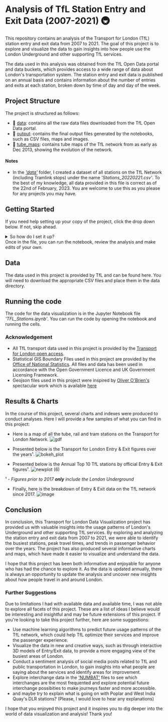 #  Analysis of TfL Station Entry and Exit Data (2007-2021) 🚇
This repository contains an analysis of the Transport for London (TfL) station entry and exit data from 2007 to 2021. The goal of this project is to explore and visualize the data to gain insights into how people use the London Underground and other supporting TfL services.

The data used in this analysis was obtained from the TfL Open Data portal and data buckets, which provides access to a wide range of data about London's transportation system. The station entry and exit data is published on an annual basis and contains information about the number of entries and exits at each station, broken down by time of day and day of the week.

## Project Structure
The project is structured as follows:
* 📁 [data](https://github.com/Osakwe1/TFL_Stations/tree/master/data): contains all the raw data files downloaded from the TfL Open Data portal.
* 📁 [output](https://github.com/Osakwe1/TFL_Stations/tree/master/output): contains the final output files generated by the notebooks, such as CSV files, maps and images.
* 📁 [tube_maps](https://github.com/Osakwe1/TFL_Stations/tree/master/tube_maps): contains tube maps of the TfL network from as early as Dec 2013, showing the evolution of the network.

#### Notes
- In the *['data'](https://github.com/Osakwe1/TFL_Stations/tree/master/data)*  folder, I created a dataset of all stations on the TfL Network (including Tramlink stops) under the name *'Stations_20220221.csv'*. To the best of my knowledge, all data provided in this file is correct as of the 22nd of February, 2023. You are welcome to use this as you please for any projects you may have. 

## Getting Started
If you need help setting up your copy of the project, click the drop down below. If not, skip ahead.

<details>
<summary>So how do I set it up?</summary>
<br>
These instructions will get you a copy of the project up and running on your local machine for testing and development purposes.

First of all, this project makes use of all the following python libraries and packages:

### Built With
In working on this project, the following libraries were utilized.
- Python 🐍 - Programming language
- Pandas 🐼 - Data manipulation library
- Numpy 🔢 - Scientific maths library
- Geopandas 🗺️ - Geographical data manipulation library
- Matplotlib 📊 - Data visualization library
- Seaborn 🌊 - Data visualization library
- Plotly 📈 - Interactive data visualization library
- Folium 🍃 - Interactive map plotting library
- Shapely 🌍 - Geocoding library
- hvplot 📈 - Data visualization library

  
* Clone the project repository to your local machine.
To set up your own local copy of this project, you will need to 'clone' this repo. To create a clone, run this in your terminal 
```
gh repo clone Osakwe1/TFL_Stations
```  
 
### Prerequisites
You will need to have Python 3 and the necessary libraries installed. You can install these libraries using pip by running the below :
```
pip install -r requirements.txt 
```
- Clone the project repository to your local machine.
- Open a command prompt or terminal window and navigate to the project directory.
- If you have VS Code or Jupyter Notebook, you can open up the folder by running:
```
code .  # for VS Code
```  
OR 
```
jupyter notebook  # for Jupyter Notebook
```  
If you do have either, I have linked the download link for [VS code](https://code.visualstudio.com/Download)   
</details>
Once in the file, you can run the notebook, review the analysis and make edits of your own.


## Data
The data used in this project is provided by TfL and can be found here. You will need to download the appropriate CSV files and place them in the data directory.

## Running the code
The code for the data visualization is in the Jupyter Notebook file *'TFL_Stations.ipynb'*. You can run the code by opening the notebook and running the cells.

### Acknowledgement
- All TfL transport data used in this project is provided by the [Transport for London open access](https://tfl.gov.uk/info-for/open-data-users/our-open-data). 
- Statistical GIS Boundary Files used in this project are provided by the [Office of National Statistics](https://data.london.gov.uk/dataset/statistical-gis-boundary-files-london). All files and data has been used in accordance with the  Open Government Licence and UK Government Licensing Framework.
- Geojson files used in this project were inspired by [Oliver O'Brien's](https://github.com/oobrien) spectacular work which is available [here](https://github.com/oobrien/vis)

## Results & Charts
In the course of this project, several charts and indexes were produced to conduct analyses. Here I will provide a few samples of what you can find in this project:

- Here is a map of all the tube, rail and tram stations on the Transport for London Network. 
![gdf](https://user-images.githubusercontent.com/42135459/221436171-0b66359d-b70b-423f-8e7d-1ed50ebad781.png)

- Presented below is the Transport for London Entry & Exit figures over the years¹. 
![bokeh_plot](https://user-images.githubusercontent.com/42135459/221436610-26acb247-37ac-46fb-ba1b-49848bfcbf7c.png)

- Presented below is the Annual Top 10 TfL stations by official Entry & Exit figures¹.
![newplot (6)](https://user-images.githubusercontent.com/42135459/222843170-0cc63450-6187-4eba-bac0-0cafde1fc839.png)

¹ - *Figures prior to 2017 **only** include the London Underground*

- Finally, here is the breakdown of Entry & Exit data on the TfL network since 2017.
![image](https://user-images.githubusercontent.com/42135459/222136679-28554ace-7bc4-4dc0-bf8f-c568365250ca.png)

## Conclusion
In conclusion, this Transport for London Data Visualization project has provided us with valuable insights into the usage patterns of London's Underground and other supporting TfL services. By exploring and analyzing the station entry and exit data from 2007 to 2021, we were able to identify the busiest stations, peak travel times, and trends in passenger behavior over the years. The project has also produced several informative charts and maps, which have made it easier to visualize and understand the data.

I hope that this project has been both informative and enjoyable for anyone who has had the chance to explore it. As the data is updated annually, there is always an opportunity to update the analysis and uncover new insights about how people travel in and around London.

### Further Suggestions
Due to limitations I had with available data and available time, I was not able to explore all facets of this project. These are a list of ideas I believe would be interesting and insightful and may be future extensions of this project. 
If you're looking to take this project further, here are some suggestions:

- Use machine learning algorithms to predict future usage patterns of the TfL network, which could help TfL optimize their services and improve the passenger experience.
- Visualize the data in new and creative ways, such as through interactive 3D models of Entry/Exit data, to provide a more engaging view of the busiest areas of London.
- Conduct a sentiment analysis of social media posts related to TfL and public transportation in London, to gain insights into what people are saying about the services and identify areas for improvement.
- Explore interchange data in the ['NUMBAT'](https://github.com/Osakwe1/TFL_Stations/tree/master/data/NUMBAT) files to see which interchanges are the most frequented and explore potential future interchange possibities to make journeys faster and more accessible.
- and maybe try to explain what is going on with Poplar and West India Quay's DLR stations? (Please, I would love to hear any explanations)

I hope that you enjoyed this project and it inspires you to dig deeper into the world of data visualization and analysis! Thank you!


<!--- TfL Station Entry and Exit Data Analysis
This repository contains an analysis of the Transport for London (TfL) station entry and exit data from 2007 to 2021. The goal of this project is to explore and visualize the data to gain insights into how people use the London Underground and other TfL services.

Results
The results of our analysis show some interesting trends and patterns in the TfL station entry and exit data from 2007 to 2021. Some of the key findings include:

The total number of station entries and exits has steadily increased over time, with a peak in 2019 and a sharp decline in 2020 due to the COVID-19 pandemic.
Some stations are much busier than others, with the busiest stations being in central London and the quieter stations being in the suburbs.
The data shows clear patterns by time of day and day of the week, with peak usage during weekday rush hours and lower usage on weekends and holidays.
These results can be further explored and used to inform transportation planning and policy decisions.

Conclusion
In conclusion, this project has demonstrated the power of data analysis and visualization in gaining insights into complex systems such as the London transportation network. By cleaning and exploring the TfL station entry and exit data from 2007 to 2021, we have been able to identify key patterns and trends that can be used to inform transportation planning and policy decisions. The Jupyter notebooks and code in this repository provide a foundation for further analysis and exploration of this rich dataset. --->
